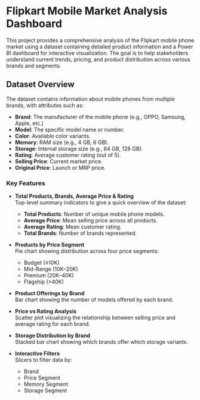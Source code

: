 # Flipkart Mobile Market Analysis Dashboard

This project provides a comprehensive analysis of the Flipkart mobile phone market using a dataset containing detailed product information and a Power BI dashboard for interactive visualization. The goal is to help stakeholders understand current trends, pricing, and product distribution across various brands and segments.

## Dataset Overview

The dataset contains information about mobile phones from multiple brands, with attributes such as:

- **Brand**: The manufacturer of the mobile phone (e.g., OPPO, Samsung, Apple, etc.)
- **Model**: The specific model name or number.
- **Color**: Available color variants.
- **Memory**: RAM size (e.g., 4 GB, 6 GB).
- **Storage**: Internal storage size (e.g., 64 GB, 128 GB).
- **Rating**: Average customer rating (out of 5).
- **Selling Price**: Current market price.
- **Original Price**: Launch or MRP price.

### Key Features

- **Total Products, Brands, Average Price & Rating**  
  Top-level summary indicators to give a quick overview of the dataset:
  - **Total Products**: Number of unique mobile phone models.
  - **Average Price**: Mean selling price across all products.
  - **Average Rating**: Mean customer rating.
  - **Total Brands**: Number of brands represented.

- **Products by Price Segment**  
  Pie chart showing distribution across four price segments:
  - Budget (≤10K)
  - Mid-Range (10K–20K)
  - Premium (20K–40K)
  - Flagship (>40K)

- **Product Offerings by Brand**  
  Bar chart showing the number of models offered by each brand.

- **Price vs Rating Analysis**  
  Scatter plot visualizing the relationship between selling price and average rating for each brand.

- **Storage Distribution by Brand**  
  Stacked bar chart showing which brands offer which storage variants.

- **Interactive Filters**  
  Slicers to filter data by:
  - Brand
  - Price Segment
  - Memory Segment
  - Storage Segment
